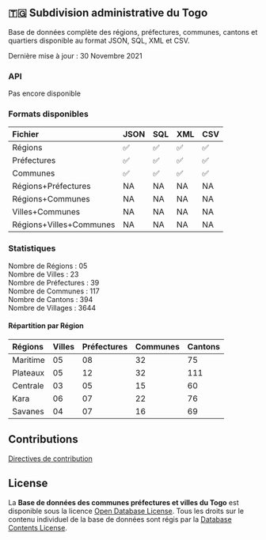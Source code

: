 ## 🇹🇬 Subdivision administrative du Togo
Base de données complète des régions, préfectures, communes, cantons et quartiers disponible au format JSON, SQL, XML et CSV.

Dernière mise à jour : 30 Novembre 2021

### API
Pas encore disponible

### Formats disponibles
Fichier | JSON | SQL | XML | CSV
:------------ | :-------------| :-------------| :------------- |:-------------
Régions | :white_check_mark: | :white_check_mark: | :white_check_mark: | :white_check_mark: | :white_check_mark:
Préfectures | :white_check_mark: | :white_check_mark: | :white_check_mark: | :white_check_mark: | :white_check_mark:
Communes | :white_check_mark: | :white_check_mark: | :white_check_mark: | :white_check_mark: | :white_check_mark:
Régions+Préfectures | NA | NA | NA | NA | NA
Régions+Communes | NA | NA | NA | NA | NA
Villes+Communes | NA | NA | NA | NA | NA
Régions+Villes+Communes | NA |  NA | NA | NA | NA

### Statistiques
Nombre de Régions : 05 <br>
Nombre de Villes : 23 <br>
Nombre de Préfectures : 39 <br>
Nombre de Communes : 117 <br>
Nombre de Cantons : 394 <br>
Nombre de Villages : 3644 <br>

#### Répartition par Région

Régions | Villes | Préfectures | Communes | Cantons
:--------- | :--------- | :--------- | :--------- | :---------
Maritime | 05 | 08 | 32 | 75 |
Plateaux | 05 | 12 | 32 | 111 |
Centrale | 03 | 05 | 15 | 60 |
Kara     | 06 | 07 | 22 | 76 |
Savanes  | 04 | 07 | 16 | 69 |

## Contributions
[Directives de contribution](https://github.com/gausoft/Subdivision_administrative_Togo/blob/main/.github/CONTRIBUTING.md)

## License
La **Base de données des communes préfectures et villes du Togo** est disponible sous la licence [Open Database License](https://github.com/Togodevelopers/Api_commune_Togo/blob/master/LICENSE). Tous les droits sur le contenu individuel de la base de données sont régis par la [Database Contents License](https://github.com/Togodevelopers/Api_commune_Togo/blob/master/.github/CONTENT_LICENSE).
